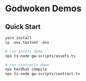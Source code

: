 # Godwoken Demos

## Quick Start

```bash
yarn install
cp .env.testnet .env

# run assets demo
npx ts-node gw-scripts/assets.ts

# run contracts demo
npx hardhat compile
npx ts-node gw-scripts/contract.ts
```